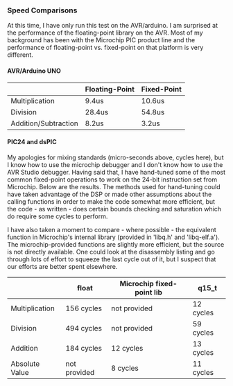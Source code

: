 ### Speed Comparisons ###

At this time, I have only run this test on the AVR/arduino.  I am surprised at the performance of the floating-point library on the AVR.  Most of my background has been with the Microchip PIC product line and the performance of floating-point vs. fixed-point on that platform is very different.

#### AVR/Arduino UNO ####
|                      | Floating-Point | Fixed-Point |
|----------------------|----------------|-------------|
| Multiplication       | 9.4us          | 10.6us      |
| Division             | 28.4us         | 54.8us      |
| Addition/Subtraction | 8.2us          | 3.2us       |

#### PIC24 and dsPIC ####

My apologies for mixing standards (micro-seconds above, cycles here), but I know how to use the microchip debugger and I don't know how to use the AVR Studio debugger.  Having said that, I have hand-tuned some of the most common fixed-point operations to work on the 24-bit instruction set from Microchip.  Below are the results.  The methods used for hand-tuning could have taken advantage of the DSP or made other assumptions about the calling functions in order to make the code somewhat more efficient, but the code - as written - does certain bounds checking and saturation which do require some cycles to perform.

I have also taken a moment to compare - where possible - the equivalent function in Microchip's internal library (provided in 'libq.h' and 'libq-elf.a').  The microchip-provided functions are slightly more efficient, but the source is not directly available.  One could look at the disassembly listing and go through lots of effort to squeeze the last cycle out of it, but I suspect that our efforts are better spent elsewhere.

|                | float        | Microchip fixed-point lib | q15_t     |
|----------------|--------------|---------------------------|-----------|
| Multiplication | 156 cycles   | not provided              | 12 cycles |
| Division       | 494 cycles   | not provided              | 59 cycles |
| Addition       | 184 cycles   | 12 cycles                 | 13 cycles |
| Absolute Value | not provided | 8 cycles                  | 11 cycles |